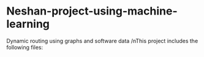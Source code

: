 # Neshan-project-using-machine-learning
Dynamic routing using graphs and software data
/nThis project includes the following files:
